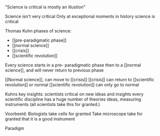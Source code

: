
"Science is critical is mostly an illustion"

Science isn't very critical
Only at exceptional moments in history science is critical

Thomas Kuhn phases of science:
- [[pre-paradigmatic phase]]
- [[normal science]]
- [[crisis]]
- [[scientific revolution]]

Every science starts in a pre- paradigmatic phase
then to a [[normal science]], and will never return to previous phase

[[Normal science]], can move to [[crisis]]
[[crisis]] can return to [[scientific revolution]] or normal
[[scientific revolution]] can only go to normal

Kuhns key insights: scientists critical on new ideas and insights
every scientific discipline has a huge number of theories ideas, measuring instruments (all scientists take this for granted.)

Voorbeeld:
Biologists take cells for granted 
Take microscope take for granted that it is a good instrument

Paradigm